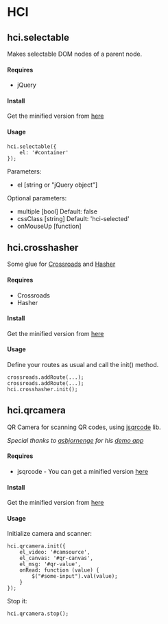 # HCI


## hci.selectable

Makes selectable DOM nodes of a parent node.

#### Requires

* jQuery

#### Install

Get the minified version from [here](https://raw.github.com/educastellano/hci/master/lib/hci.selectable-0.0.0.min.js)

#### Usage

	hci.selectable({
		el: '#container'
	});

Parameters:

* el [string or "jQuery object"]

Optional parameters:

* multiple [bool] Default: false
* cssClass [string] Default: 'hci-selected'
* onMouseUp [function]

## hci.crosshasher

Some glue for [Crossroads](http://millermedeiros.github.com/crossroads.js/) and [Hasher](https://github.com/millermedeiros/hasher/)

#### Requires

* Crossroads
* Hasher

#### Install

Get the minified version from [here](https://raw.github.com/educastellano/hci/master/lib/hci.crosshasher-0.0.0.min.js)

#### Usage

Define your routes as usual and call the init() method.

	crossroads.addRoute(...);
	crossroads.addRoute(...);
    hci.crosshasher.init();

## hci.qrcamera

QR Camera for scanning QR codes, using [jsqrcode](https://github.com/LazarSoft/jsqrcode) lib.

*Special thanks to [asbjornenge](https://github.com/asbjornenge) for his [demo app](https://github.com/asbjornenge/jsqrcode-scanner)*

#### Requires

* jsqrcode - You can get a minified version [here](https://raw.github.com/educastellano/hci/master/vendor/jsqrcode.min.js)

#### Install

Get the minified version from [here](https://raw.github.com/educastellano/hci/master/lib/hci.qrcamera-0.0.0.min.js)

#### Usage

Initialize camera and scanner:

	hci.qrcamera.init({
		el_video: '#camsource',
		el_canvas: '#qr-canvas',
		el_msg: '#qr-value',
		onRead: function (value) {
			$("#some-input").val(value);
		}
	});

Stop it:

	hci.qrcamera.stop();



